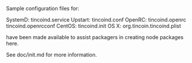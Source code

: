 Sample configuration files for:

SystemD: tincoind.service
Upstart: tincoind.conf
OpenRC:  tincoind.openrc
         tincoind.openrcconf
CentOS:  tincoind.init
OS X:    org.tincoin.tincoind.plist

have been made available to assist packagers in creating node packages here.

See doc/init.md for more information.
